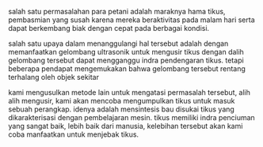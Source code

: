 salah satu permasalahan para petani adalah maraknya hama tikus, pembasmian yang susah karena mereka beraktivitas pada malam hari serta dapat berkembang biak dengan cepat pada berbagai kondisi. 

salah satu upaya dalam menanggulangi hal tersebut adalah dengan memanfaatkan gelombang ultrasonik untuk mengusir tikus dengan dalih gelombang tersebut dapat mengganggu indra pendengaran tikus. tetapi beberapa pendapat mengemukakan bahwa gelombang tersebut rentang terhalang oleh objek sekitar

kami mengusulkan metode lain untuk mengatasi permasalah tersebut, alih alih mengusir, kami akan mencoba mengumpulkan tikus untuk masuk sebuah perangkap. idenya adalah mensintesis bau disukai tikus yang dikarakterisasi dengan pembelajaran mesin. tikus memiliki indra penciuman yang sangat baik, lebih baik dari manusia, kelebihan tersebut akan kami coba manfaatkan untuk menjebak tikus.